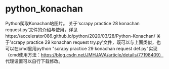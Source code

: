# python_konachan
Python爬取Konachan站图片。
关于'scrapy practice 28 konachan request.py'文件的介绍与使用，详见https://accelerator086.github.io/python/2020/03/28/Python-Konachan/
关于'scrapy practice 29 konachan request try.py'文件，既可以与上面类似，也可以在cmd里用python "scrapy practice 29 konachan request def.py"实现（cmd使用方法：https://blog.csdn.net/JMHJAVA/article/details/77198409）
代理设置可以自行下载修改。
